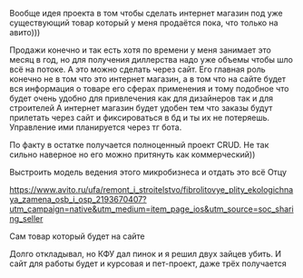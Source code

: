 Вообще идея проекта в том чтобы сделать интернет магазин под уже существующий товар который у меня продаётся пока, что только на авито)))



Продажи конечно и так есть хотя по времени у меня занимает это месяц в год, но для получения диллерства надо уже объемы чтобы шло всё на потоке. А это можно сделать через сайт.
Его главная роль конечно не в том что это интернет магазин, а в том что на сайте будет вся информация о товаре его сферах применения и тому подобное что будет очень удобно для привлечения как для дизайнеров так и для строителей
А интернет магазин будет удобен тем что заказы будут прилетать через сайт и фиксироваться в бд и ты их не потеряешь. 
Управление ими планируется через тг бота. 

По факту в остатке получается полноценный проект CRUD. Не так сильно наверное но его можно притянуть как коммерческий))

Выстроить модель ведения этого микробизнеса и отдать это всё Отцу 


  https://www.avito.ru/ufa/remont_i_stroitelstvo/fibrolitovye_plity_ekologichnaya_zamena_osb_i_osp_2193670407?utm_campaign=native&utm_medium=item_page_ios&utm_source=soc_sharing_seller

Сам товар который будет на сайте


Долго откладывал, но КФУ дал пинок и я решил двух зайцев убить. И сайт для работы будет и курсовая  и пет-проект, даже трёх получается
